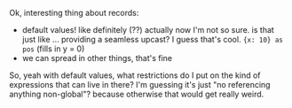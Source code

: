 
Ok, interesting thing about records:
- default values! like definitely (??)
	actually now I'm not so sure.
	is that just like ... providing a seamless upcast?
	I guess that's cool.
	`{x: 10} as pos` (fills in y = 0)
- we can spread in other things, that's fine

So, yeah with default values, what restrictions do I put on the kind of expressions
that can live in there? I'm guessing it's just "no referencing anything non-global"?
because otherwise that would get really weird.
